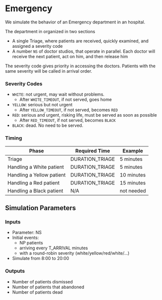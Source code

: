 # Emergency

We simulate the behavior of an Emergency department in an hospital.

The department in organized in two sections
 - A single Triage, where patients are received, quickly examined, and assigned a severity code
 - A number `NS` of doctor studios, that operate in parallel. Each doctor will receive the next patient, act on him, and then release him

The severity code gives priority in accessing the doctors. Patients with the same severity will be called in arrival order.

### Severity Codes

 - `WHITE`: not urgent, may wait without problems.
    - After `WHITE_TIMEOUT`, if not served, goes home
 - `YELLOW`: serious but not urgent
    - After `YELLOW_TIMEOUT`, if not served, becomes `RED`
 - `RED`: serious and urgent, risking life, must be served as soon as possible
    - After `RED_TIMEOUT`, if not served, becomes `BLACK`
 - `BLACK`: dead. No need to be served.
 
### Timing

Phase | Required Time | Example 
------|---------------|--------
Triage | DURATION_TRIAGE | 5 minutes
Handling a White patient  | DURATION_TRIAGE | 5 minutes
Handling a Yellow patient  | DURATION_TRIAGE | 10 minutes
Handling a Red patient | DURATION_TRIAGE | 15 minutes
Handling a Black patient | N/A |  not needed

## Simulation Parameters

### Inputs

- Parameter: NS
- Initial events: 
    - NP patients
    - arriving every T_ARRIVAL minutes
    - with a round-robin severity (white/yellow/red/white/…)
- Simulate from 8:00 to 20:00

### Outputs

- Number of patients dismissed
- Number of patients that abandoned
- Number of patients dead
